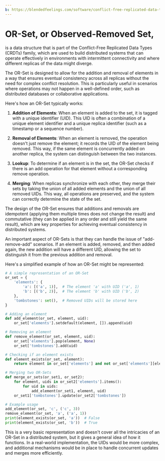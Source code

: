```yaml
---
b: https://blendedfeelings.com/software/conflict-free-replicated-data-types/observed-removed-set.md
---
```


# OR-Set, or Observed-Removed Set, 
is a data structure that is part of the Conflict-Free Replicated Data Types (CRDTs) family, which are used to build distributed systems that can operate effectively in environments with intermittent connectivity and where different replicas of the data might diverge.

The OR-Set is designed to allow for the addition and removal of elements in a way that ensures eventual consistency across all replicas without the need for complex conflict resolution. This is particularly useful in scenarios where operations may not happen in a well-defined order, such as distributed databases or collaborative applications.

Here's how an OR-Set typically works:

1. **Addition of Elements**: When an element is added to the set, it is tagged with a unique identifier (UID). This UID is often a combination of a unique element identifier and a unique replica identifier (such as a timestamp or a sequence number).

2. **Removal of Elements**: When an element is removed, the operation doesn't just remove the element; it records the UID of the element being removed. This way, if the same element is concurrently added on another replica, the system can distinguish between the two instances.

3. **Lookup**: To determine if an element is in the set, the OR-Set checks if there is an add operation for that element without a corresponding remove operation.

4. **Merging**: When replicas synchronize with each other, they merge their sets by taking the union of all added elements and the union of all removed UIDs. This way, all operations are preserved, and the system can correctly determine the state of the set.

The design of the OR-Set ensures that additions and removals are idempotent (applying them multiple times does not change the result) and commutative (they can be applied in any order and still yield the same result), which are key properties for achieving eventual consistency in distributed systems.

An important aspect of OR-Sets is that they can handle the issue of "add-remove-add" scenarios. If an element is added, removed, and then added again, the new addition will have a different UID, allowing the set to distinguish it from the previous addition and removal.

Here's a simplified example of how an OR-Set might be represented:

```python
# A simple representation of an OR-Set
or_set = {
    'elements': {
        'a': [('a', 1)],  # The element 'a' with UID ('a', 1)
        'b': [('b', 2)],  # The element 'b' with UID ('b', 2)
    },
    'tombstones': set(),  # Removed UIDs will be stored here
}

# Adding an element
def add_element(or_set, element, uid):
    or_set['elements'].setdefault(element, []).append(uid)

# Removing an element
def remove_element(or_set, element, uid):
    or_set['elements'].pop(element, None)
    or_set['tombstones'].add(uid)

# Checking if an element exists
def element_exists(or_set, element):
    return element in or_set['elements'] and not or_set['elements'][element] in or_set['tombstones']

# Merging two OR-Sets
def merge_or_sets(or_set1, or_set2):
    for element, uids in or_set2['elements'].items():
        for uid in uids:
            add_element(or_set1, element, uid)
    or_set1['tombstones'].update(or_set2['tombstones'])

# Example usage
add_element(or_set, 'c', ('c', 3))
remove_element(or_set, 'a', ('a', 1))
print(element_exists(or_set, 'a'))  # False
print(element_exists(or_set, 'b'))  # True
```

This is a very basic representation and doesn't cover all the intricacies of an OR-Set in a distributed system, but it gives a general idea of how it functions. In a real-world implementation, the UIDs would be more complex, and additional mechanisms would be in place to handle concurrent updates and merges more efficiently.